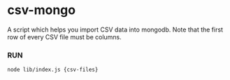 csv-mongo
=========

A script which helps you import CSV data into mongodb. Note that the first row
of every CSV file must be columns.

### RUN

  `node lib/index.js {csv-files}`

